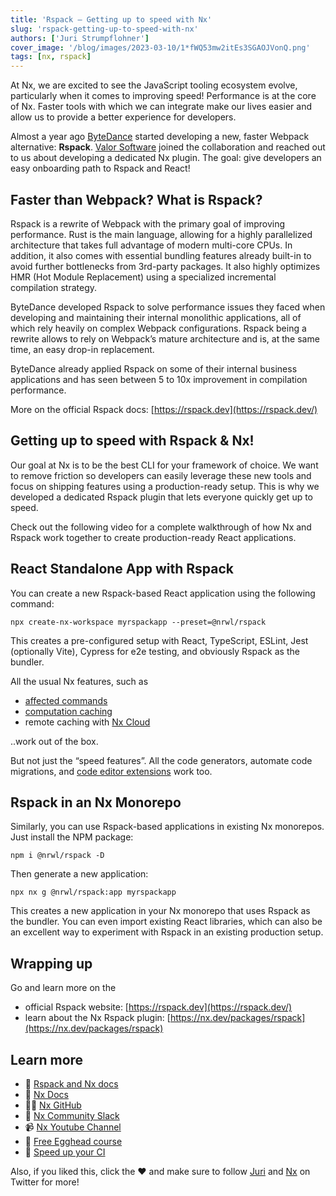 ```yaml
---
title: 'Rspack — Getting up to speed with Nx'
slug: 'rspack-getting-up-to-speed-with-nx'
authors: ['Juri Strumpflohner']
cover_image: '/blog/images/2023-03-10/1*fWQ53mw2itEs3SGAOJVonQ.png'
tags: [nx, rspack]
---
```


At Nx, we are excited to see the JavaScript tooling ecosystem evolve, particularly when it comes to improving speed! Performance is at the core of Nx. Faster tools with which we can integrate make our lives easier and allow us to provide a better experience for developers.

Almost a year ago [ByteDance](https://www.bytedance.com/) started developing a new, faster Webpack alternative: **Rspack**. [Valor Software](https://valor-software.com/) joined the collaboration and reached out to us about developing a dedicated Nx plugin. The goal: give developers an easy onboarding path to Rspack and React!

## Faster than Webpack? What is Rspack?

Rspack is a rewrite of Webpack with the primary goal of improving performance. Rust is the main language, allowing for a highly parallelized architecture that takes full advantage of modern multi-core CPUs. In addition, it also comes with essential bundling features already built-in to avoid further bottlenecks from 3rd-party packages. It also highly optimizes HMR (Hot Module Replacement) using a specialized incremental compilation strategy.

ByteDance developed Rspack to solve performance issues they faced when developing and maintaining their internal monolithic applications, all of which rely heavily on complex Webpack configurations. Rspack being a rewrite allows to rely on Webpack’s mature architecture and is, at the same time, an easy drop-in replacement.

ByteDance already applied Rspack on some of their internal business applications and has seen between 5 to 10x improvement in compilation performance.

More on the official Rspack docs: [https://rspack.dev](https://rspack.dev/)

## Getting up to speed with Rspack & Nx!

Our goal at Nx is to be the best CLI for your framework of choice. We want to remove friction so developers can easily leverage these new tools and focus on shipping features using a production-ready setup. This is why we developed a dedicated Rspack plugin that lets everyone quickly get up to speed.

Check out the following video for a complete walkthrough of how Nx and Rspack work together to create production-ready React applications.

## React Standalone App with Rspack

You can create a new Rspack-based React application using the following command:

```shell
npx create-nx-workspace myrspackapp --preset=@nrwl/rspack
```

This creates a pre-configured setup with React, TypeScript, ESLint, Jest (optionally Vite), Cypress for e2e testing, and obviously Rspack as the bundler.

All the usual Nx features, such as

- [affected commands](https://nx.dev/concepts/affected)
- [computation caching](https://nx.dev/core-features/cache-task-results)
- remote caching with [Nx Cloud](https://nx.app/)

..work out of the box.

But not just the “speed features”. All the code generators, automate code migrations, and [code editor extensions](https://nx.dev/core-features/integrate-with-editors) work too.

## Rspack in an Nx Monorepo

Similarly, you can use Rspack-based applications in existing Nx monorepos. Just install the NPM package:

```
npm i @nrwl/rspack -D
```

Then generate a new application:

```shell
npx nx g @nrwl/rspack:app myrspackapp
```

This creates a new application in your Nx monorepo that uses Rspack as the bundler. You can even import existing React libraries, which can also be an excellent way to experiment with Rspack in an existing production setup.

## Wrapping up

Go and learn more on the

- official Rspack website: [https://rspack.dev](https://rspack.dev/)
- learn about the Nx Rspack plugin: [https://nx.dev/packages/rspack](https://nx.dev/packages/rspack)

## Learn more

- 🦀 [Rspack and Nx docs](https://nx.dev/packages/rspack)
- 🧠 [Nx Docs](https://nx.dev/)
- 👩‍💻 [Nx GitHub](https://github.com/nrwl/nx)
- 💬 [Nx Community Slack](https://go.nrwl.io/join-slack)
- 📹 [Nx Youtube Channel](https://www.youtube.com/@nxdevtools)
- 🥚 [Free Egghead course](https://egghead.io/courses/scale-react-development-with-nx-4038)
- 🚀 [Speed up your CI](https://nx.app/)

Also, if you liked this, click the ❤️ and make sure to follow [Juri](https://twitter.com/juristr) and [Nx](https://twitter.com/nxdevtools) on Twitter for more!
